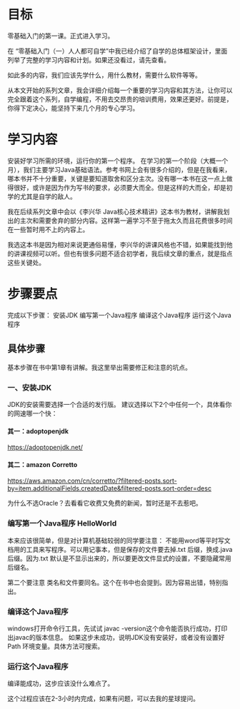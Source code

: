 # 目标
零基础入门的第一课。正式进入学习。

在 “零基础入门（一）人人都可自学”中我已经介绍了自学的总体框架设计，里面列举了完整的学习内容和计划。如果还没看过，请先查看。

如此多的内容，我们应该先学什么，用什么教材，需要什么软件等等。

从本文开始的系列文章，我会详细介绍每一个重要的学习内容和其方法，让你可以完全跟着这个系列，自学编程，不用去交昂贵的培训费用，效果还更好。前提是，你得下定决心，能坚持下来几个月的专心学习。

# 学习内容
安装好学习所需的环境，运行你的第一个程序。
在学习的第一个阶段（大概一个月），我们主要学习Java基础语法。参考书网上会有很多介绍的，但是在我看来，哪本书并不十分重要，关键是要知道取舍和区分主次。没有哪一本书在这一点上做得很好，或许是因为作为写书的要求，必须要大而全。但是这样的大而全，却是初学的尤其是自学的敌人。

我在后续系列文章中会以《李兴华 Java核心技术精讲》这本书为教材，讲解我划出的主次和需要舍弃的部分内容。这样第一遍学习不至于拖太久而且花费很多时间在一些暂时用不上的内容上。

我选这本书是因为相对来说更通俗易懂，李兴华的讲课风格也不错，如果能找到他的讲课视频可以听。但也有很多问题不适合初学者，我后续文章的重点，就是指点这些关键处。

# 步骤要点
完成以下步骤：
安装JDK
编写第一个Java程序
编译这个Java程序
运行这个Java程序

## 具体步骤
基本步骤在书中第1章有讲解。我这里举出需要修正和注意的坑点。

### 一、安装JDK
JDK的安装需要选择一个合适的发行版。
建议选择以下2个中任何一个，具体看你的网速哪一个快：
#### 其一：adoptopenjdk
https://adoptopenjdk.net/

#### 其二：amazon Corretto
https://aws.amazon.com/cn/corretto/?filtered-posts.sort-by=item.additionalFields.createdDate&filtered-posts.sort-order=desc

为什么不选Oracle？去看看它收费又免费的新闻，暂时还是不去惹吧。

### 编写第一个Java程序 HelloWorld
本来应该很简单，但是对计算机基础较弱的同学要注意：
不能用word等平时写文档用的工具来写程序。可以用记事本，但是保存的文件要去掉.txt 后缀，换成.java 后缀。因为.txt 默认是不显示出来的，所以要更改文件显式的设置，不要隐藏常用后缀名。

第二个要注意 类名和文件要同名。这个在书中也会提到。因为容易出错，特别指出。

### 编译这个Java程序
windows打开命令行工具，先试试 javac -version这个命令能否执行成功，打印出javac的版本信息。
如果这步未成功，说明JDK没有安装好，或者没有设置好Path 环境变量。具体方法可搜索。

### 运行这个Java程序
编译能成功，这步应该没什么难点了。

这个过程应该在2-3小时内完成，如果有问题，可以去我的星球提问。
